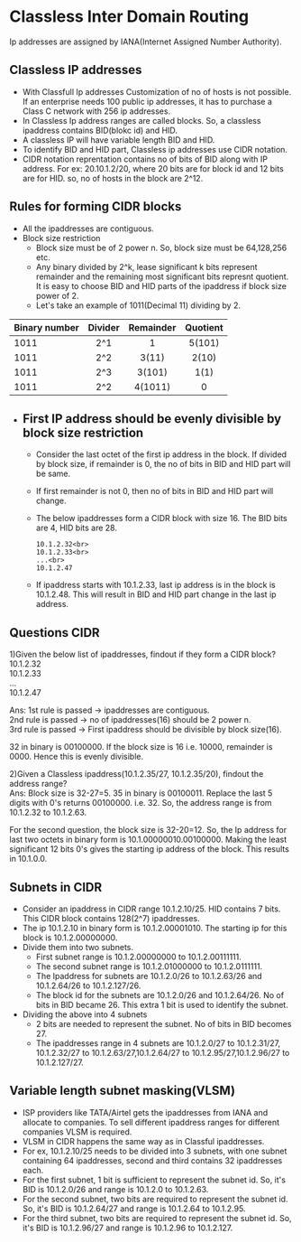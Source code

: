 # Classless Inter Domain Routing

Ip addresses are assigned by IANA(Internet Assigned Number Authority).

Classless IP addresses
-
- With Classfull Ip addresses Customization of no of hosts is not possible. If an enterprise needs 100 public ip addresses, it has to purchase a Class C network with 256 ip addresses.
- In Classless Ip address ranges are called blocks. So, a classless ipaddress contains BID(blokc id) and HID.
- A classless IP will have variable length BID and HID.
- To identify BID and HID part, Classless ip addresses use CIDR notation.
- CIDR notation reprentation contains no of bits of BID along with IP address. For ex: 20.10.1.2/20, where 20 bits are for block id and 12 bits are for HID. so, no of hosts in the block are 2^12.

Rules for forming CIDR blocks
-
- All the ipaddresses are contiguous.
- Block size restriction
  - Block size must be of 2 power n. So, block size must be 64,128,256 etc.
  - Any binary divided by 2^k, lease significant k bits represent remainder and the remaining most significant bits represnt quotient.  It is easy to choose BID and HID parts of the ipaddress if block size power of 2.
  - Let's take an example of 1011(Decimal 11) dividing by 2.

|Binary number	| Divider	    | Remainder		  |Quotient		   |
|---------------|:-------------:|:---------------:|:--------------:|
|1011	 	 	|2^1    		|1   		      |5(101)		   |
|1011  			|2^2    		|3(11)	   		  |2(10)		   |
|1011  			|2^3    		|3(101)	   		  |1(1)			   |
|1011  			|2^2    		|4(1011)   		  |0			   |

- First IP address should be evenly divisible by block size restriction
  - 
  - Consider the last octet of the first ip address in the block. If divided by block size, if remainder is 0, the no of bits in BID and HID part will be same.
  - If first remainder is not 0, then no of bits in BID and HID part will change. 
  - The below ipaddresses form a CIDR block with size 16. The BID bits are 4, HID bits are 28.

        10.1.2.32<br>
        10.1.2.33<br>
        ...<br>
        10.1.2.47
   - If ipaddress starts with 10.1.2.33, last ip address is in the block is 10.1.2.48. This will result in BID and HID part change in the last ip address.

Questions CIDR
---------------
1)Given the below list of ipaddresses, findout if they form a CIDR block?<br>
10.1.2.32<br>
10.1.2.33<br>
...<br>
10.1.2.47

Ans: 
1st rule is passed -> ipaddresses are contiguous.<br>
2nd rule is passed -> no of ipaddresses(16) should be 2 power n. <br>
3rd rule is passed -> First ipaddress should be divisible by block size(16).<br>

32 in binary is 00100000. If the block size is 16 i.e. 10000, remainder is 0000. Hence this is evenly divisible.

2)Given a Classless ipaddress(10.1.2.35/27, 10.1.2.35/20), findout the address range?<br>
Ans: Block size is 32-27=5. 35 in binary is 00100011. Replace the last 5 digits with 0's returns 00100000. i.e. 32. So, the address range is from 10.1.2.32 to 10.1.2.63.

For the second question, the block size is 32-20=12. So, the Ip address for last two octets in binary form is 10.1.00000010.00100000. Making the least significant 12 bits 0's gives the starting ip address of the block. This results in 10.1.0.0.

Subnets in CIDR
---------------
- Consider an ipaddress in CIDR range 10.1.2.10/25. HID contains 7 bits. This CIDR block contains 128(2^7) ipaddresses. 
- The ip 10.1.2.10 in binary form is 10.1.2.00001010. The starting ip for this block is 10.1.2.00000000. 
- Divide them into two subnets. 
  - First subnet range is 10.1.2.00000000 to 10.1.2.00111111. 
  - The second subnet range is 10.1.2.01000000 to 10.1.2.0111111. 
  - The Ipaddress for subnets are 10.1.2.0/26 to 10.1.2.63/26 and 10.1.2.64/26 to 10.1.2.127/26. 
  - The block id for the subnets are 10.1.2.0/26 and 10.1.2.64/26. No of bits in BID became 26. This extra 1 bit is used to identify the subnet.
 - Dividing the above into 4 subnets
   - 2 bits are needed to represent the subnet. No of bits in BID becomes 27.
   - The ipaddresses range in 4 subnets are 10.1.2.0/27 to 10.1.2.31/27, 10.1.2.32/27 to 10.1.2.63/27,10.1.2.64/27 to 10.1.2.95/27,10.1.2.96/27 to 10.1.2.127/27. 

Variable length subnet masking(VLSM)
-
- ISP providers like TATA/Airtel gets the ipaddresses from IANA and allocate to companies. To sell different ipaddress ranges for different companies VLSM is required.
- VLSM in CIDR happens the same way as in Classful ipaddresses. 
- For ex, 10.1.2.10/25 needs to be divided into 3 subnets, with one subnet containing 64 ipaddresses, second and third contains 32 ipaddresses each. 
- For the first subnet, 1 bit is sufficient to represent the subnet id. So, it's BID is 10.1.2.0/26 and range is 10.1.2.0 to 10.1.2.63.
- For the second subnet, two bits are required to represent the subnet id. So, it's BID is 10.1.2.64/27 and range is 10.1.2.64 to 10.1.2.95.
- For the third subnet, two bits are required to represent the subnet id. So, it's BID is 10.1.2.96/27 and range is 10.1.2.96 to 10.1.2.127.



